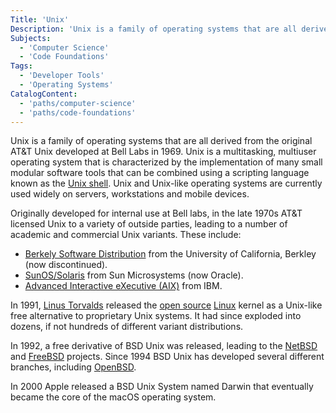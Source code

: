 ```yaml
---
Title: 'Unix'
Description: 'Unix is a family of operating systems that are all derived from the original AT&T Unix developed at Bell Labs in 1969.'
Subjects:
  - 'Computer Science'
  - 'Code Foundations'
Tags:
  - 'Developer Tools'
  - 'Operating Systems'
CatalogContent:
  - 'paths/computer-science'
  - 'paths/code-foundations'
---
```


Unix is a family of operating systems that are all derived from the original AT&T Unix developed at Bell Labs in 1969. Unix is a multitasking, multiuser operating system that is characterized by the implementation of many small modular software tools that can be combined using a scripting language known as the [Unix shell](https://en.wikipedia.org/wiki/Unix_shell). Unix and Unix-like operating systems are currently used widely on servers, workstations and mobile devices.

Originally developed for internal use at Bell labs, in the late 1970s AT&T licensed Unix to a variety of outside parties, leading to a number of academic and commercial Unix variants. These include:

- [Berkely Software Distribution](https://en.wikipedia.org/wiki/Berkeley_Software_Distribution#External_links) from the University of California, Berkley (now discontinued).
- [SunOS/Solaris](https://www.oracle.com/solaris/solaris11/) from Sun Microsystems (now Oracle).
- [Advanced Interactive eXecutive (AIX)](https://www.ibm.com/it-infrastructure/power/os/aix) from IBM.

In 1991, [Linus Torvalds](https://www.codecademy.com/resources/docs/general/linus-torvalds) released the [open source](https://www.codecademy.com/resources/docs/general/open-source) [Linux](https://www.codecademy.com/resources/docs/general/linux) kernel as a Unix-like free alternative to proprietary Unix systems. It had since exploded into dozens, if not hundreds of different variant distributions.

In 1992, a free derivative of BSD Unix was released, leading to the [NetBSD](https://www.netbsd.org/) and [FreeBSD](https://www.freebsd.org/) projects. Since 1994 BSD Unix has developed several different branches, including [OpenBSD](https://www.openbsd.org/).

In 2000 Apple released a BSD Unix System named Darwin that eventually became the core of the macOS operating system.
